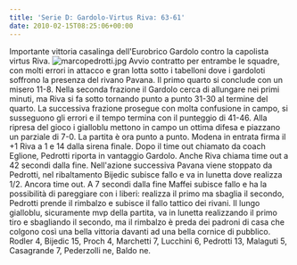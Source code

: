 ```yaml
---
title: 'Serie D: Gardolo-Virtus Riva: 63-61'
date: 2010-02-15T08:25:06+00:00
---
```

Importante vittoria casalinga dell'Eurobrico Gardolo contro la capolista virtus Riva. ![marcopedrotti.jpg](http://www.basketgardolo.it/wp-content/uploads/2009/09/marcopedrotti.jpg) Avvio contratto per entrambe le squadre, con molti errori in attacco e gran lotta sotto i tabelloni dove i gardoloti soffrono la presenza del rivano Pavana. Il primo quarto si conclude con un misero 11-8. Nella seconda frazione il Gardolo cerca di allungare nei primi minuti, ma Riva si fa sotto tornando punto a punto 31-30 al termine del quarto. La successiva frazione prosegue con molta confusione in campo, si susseguono gli errori e il tempo termina con il punteggio di 41-46. Alla ripresa del gioco i gialloblu mettono in campo un ottima difesa e piazzano un parziale di 7-0. La partita è ora punto a punto. Modena in entrata firma il +1 Riva a 1 e 14 dalla sirena finale. Dopo il time out chiamato da coach Eglione, Pedrotti riporta in vantaggio Gardolo. Anche Riva chiama time out a 42 secondi dalla fine. Nell'azione successiva Pavana viene stoppato da Pedrotti, nel ribaltamento Bijedic subisce fallo e va in lunetta dove realizza 1/2. Ancora time out. A 7 secondi dalla fine Maffei subisce fallo e ha la possibilità di pareggiare con i liberi: realizza il primo ma sbaglia il secondo, Pedrotti prende il rimbalzo e subisce il fallo tattico dei rivani. Il lungo gialloblu, sicuramente mvp della partita, va in lunetta realizzando il primo tiro e sbagliando il secondo, ma il rimbalzo è preda dei padroni di casa che colgono così una bella vittoria davanti ad una bella cornice di pubblico. Rodler 4, Bijedic 15, Proch 4, Marchetti 7, Lucchini 6, Pedrotti 13, Malaguti 5, Casagrande 7, Pederzolli ne, Baldo ne.
